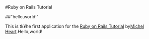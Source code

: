#Ruby on Rails Tutorial

##"hello,world!"

This is tk¥he first application for the
[Ruby on Rails Tutorial](http://railstutorial.jp/)
by[Michel Heart](http://www.michelheart.com/).Hello,world!